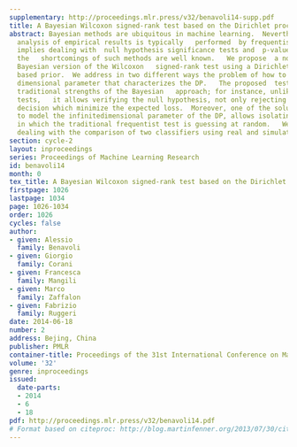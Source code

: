 ```yaml
---
supplementary: http://proceedings.mlr.press/v32/benavoli14-supp.pdf
title: A Bayesian Wilcoxon signed-rank test based on the Dirichlet process
abstract: Bayesian methods are ubiquitous in machine learning.  Nevertheless, the
  analysis of empirical results is typically   performed  by frequentist tests. This
  implies dealing with  null hypothesis significance tests and  p-values, even though
  the   shortcomings of such methods are well known.   We propose  a nonparametric
  Bayesian version of the Wilcoxon   signed-rank test using a Dirichlet process (DP)
  based prior.  We address in two different ways the problem of how to choose  the   infinite
  dimensional parameter that characterizes the DP.   The proposed  test has all the
  traditional strengths of the Bayesian   approach; for instance, unlike the frequentist
  tests,   it allows verifying the null hypothesis, not only rejecting it, and   taking
  decision which minimize the expected loss.  Moreover, one of the solutions proposed
  to model the infinitedimensional parameter of the DP, allows isolating instances
  in which the traditional frequentist test is guessing at random.   We show results
  dealing with the comparison of two classifiers using real and simulated data.
section: cycle-2
layout: inproceedings
series: Proceedings of Machine Learning Research
id: benavoli14
month: 0
tex_title: A Bayesian Wilcoxon signed-rank test based on the Dirichlet process
firstpage: 1026
lastpage: 1034
page: 1026-1034
order: 1026
cycles: false
author:
- given: Alessio
  family: Benavoli
- given: Giorgio
  family: Corani
- given: Francesca
  family: Mangili
- given: Marco
  family: Zaffalon
- given: Fabrizio
  family: Ruggeri
date: 2014-06-18
number: 2
address: Bejing, China
publisher: PMLR
container-title: Proceedings of the 31st International Conference on Machine Learning
volume: '32'
genre: inproceedings
issued:
  date-parts:
  - 2014
  - 6
  - 18
pdf: http://proceedings.mlr.press/v32/benavoli14.pdf
# Format based on citeproc: http://blog.martinfenner.org/2013/07/30/citeproc-yaml-for-bibliographies/
---
```

